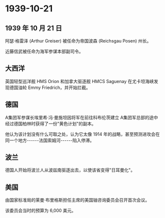 # 1939-10-21

## 1939 年 10 月 21 日

阿瑟·格雷泽 (Arthur Greiser) 被任命为帝国波森 (Reichsgau Posen) 州长。

近藤信武被任命为海军参谋本部副司令。

## 大西洋

英国轻型巡洋舰 HMS Orion 和加拿大驱逐舰 HMCS Saguenay
在尤卡坦海峡发现德国油轮 Emmy Friedrich，并开始拦截。

## 德国

A集团军参谋长埃里希·冯·曼施坦因将军在前往科布伦茨建立
A集团军总部的途中经过德国柏林时获得了一份"黄色计划"的副本。

他认为该计划没有什么可取之处，认为它太像 1914
年的战略，甚至预测进攻会在同一个地方------法国索姆河------陷入停滞。

## 波兰

德国人开始将波兰人从波兹南驱逐出去，以使该省变得"日耳曼化"。

## 美国

由国家标准局的莱曼·布里格斯担任主席的美国铀咨询委员会召开首次会议。

该委员会当时的预算为 6,000 美元。

